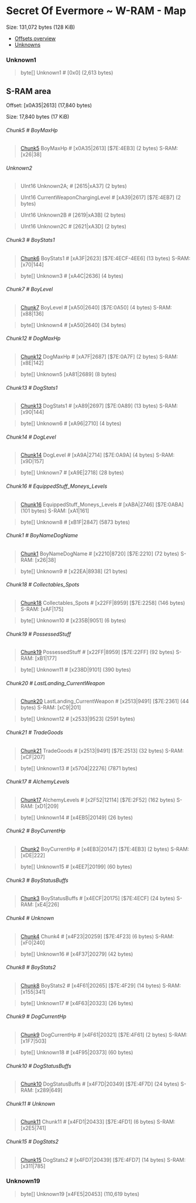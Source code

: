 ﻿# Secret Of Evermore ~ W-RAM - Map

Size: 131,072 bytes (128 KiB)

* [Offsets overview](WRAM-Offsets.md)
* [Unknowns](WRAM-Unknowns.md)

### Unknown1
> byte[] Unknown1 # [0x0]  (2,613 bytes)

## S-RAM area
Offset: [x0A35|2613]  (17,840 bytes)

Size: 17,840 bytes (17 KiB)

###### Chunk5 # BoyMaxHp
> [Chunk5](Chunks/Chunk05.md) BoyMaxHp # [x0A35|2613]  [$7E:4EB3]  (2 bytes)      S-RAM: [x26|38]

###### Unknown2
> UInt16 Unknown2A; # [2615|xA37]  (2 bytes) 

> UInt16 CurrentWeaponChargingLevel # [xA39|2617]  [$7E:4EB7]  (2 bytes) 

> UInt16 Unknown2B # [2619|xA3B]  (2 bytes) 

> UInt16 Unknown2C # [2621|xA3D]  (2 bytes) 

###### Chunk3 # BoyStats1
> [Chunk6](Chunks/Chunk06.md) BoyStats1 # [xA3F|2623]  [$7E:4ECF-4EE6]  (13 bytes)     S-RAM: [x70|144]

> byte[] Unknown3 # [xA4C|2636]  (4 bytes)

###### Chunk7 # BoyLevel
> [Chunk7](Chunks/Chunk07.md) BoyLevel # [xA50|2640]  [$7E:0A50]  (4 bytes)      S-RAM: [x88|136]

> byte[] Unknown4 # [xA50|2640]  (34 bytes)

###### Chunk12 # DogMaxHp
> [Chunk12](Chunks/Chunk12.md) DogMaxHp # [xA7F|2687]  [$7E:0A7F]  (2 bytes)     S-RAM: [x8E|142]

> byte[] Unknown5 [xA81|2689]  (8 bytes)

###### Chunk13 # DogStats1
> [Chunk13](Chunks/Chunk13.md) DogStats1 # [xA89|2697]  [$7E:0A89]  (13 bytes)    S-RAM: [x90|144]

> byte[] Unknown6 # [xA96|2710]  (4 bytes)

###### Chunk14 # DogLevel
> [Chunk14](Chunks/Chunk14.md) DogLevel # [xA9A|2714]  [$7E:0A9A]  (4 bytes)     S-RAM: [x9D|157]

> byte[] Unknown7 # [xA9E|2718]  (28 bytes)

###### Chunk16 # EquippedStuff_Moneys_Levels
> [Chunk16](Chunks/Chunk16.md) EquippedStuff_Moneys_Levels # [xABA|2746]  [$7E:0ABA]  (101 bytes)   S-RAM: [xA1|161]

> byte[] Unknown8 # [xB1F|2847]  (5873 bytes)

###### Chunk1 # BoyNameDogName
> [Chunk1](Chunks/Chunk01.md) BoyNameDogName # [x2210|8720]  [$7E:2210]  (72 bytes)    S-RAM: [x26|38]

> byte[] Unknown9 # [x22EA|8938]  (21 bytes)


###### Chunk18 # Collectables_Spots
> [Chunk18](Chunks/Chunk18.md) Collectables_Spots # [x22FF|8959]  [$7E:2258]  (146 bytes)  S-RAM: [xAF|175]

> byte[] Unknown10 # [x235B|9051]  (6 bytes)

###### Chunk19 # PossessedStuff
> [Chunk19](Chunks/Chunk19.md) PossessedStuff # [x22FF|8959]  [$7E:22FF]  (92 bytes)   S-RAM: [xB1|177]

> byte[] Unknown11 # [x238D|9101]  (390 bytes)

###### Chunk20 # LastLanding_CurrentWeapon
> [Chunk20](Chunks/Chunk20.md) LastLanding_CurrentWeapon # [x2513|9491]  [$7E:2361]  (44 bytes)   S-RAM: [xC9|201]

> byte[] Unknown12 # [x2533|9523]  (2591 bytes)

###### Chunk21 # TradeGoods
> [Chunk21](Chunks/Chunk21.md) TradeGoods # [x2513|9491]  [$7E:2513]  (32 bytes)   S-RAM: [xCF|207]

> byte[] Unknown13 # [x5704|22276]  (7871 bytes)

###### Chunk17 # AlchemyLevels
> [Chunk17](Chunks/Chunk17.md) AlchemyLevels # [x2F52|12114]  [$7E:2F52]  (162 bytes) S-RAM: [xD1|209]

> byte[] Unknown14 # [x4EB5|20149]  (26 bytes)

###### Chunk2 # BoyCurrentHp
> [Chunk2](Chunks/Chunk02.md) BoyCurrentHp # [x4EB3|20147]  [$7E:4EB3]  (2 bytes)    S-RAM: [xDE|222]

> byte[] Unknown15 # [x4EE7|20199]  (60 bytes)

###### Chunk3 # BoyStatusBuffs
> [Chunk3](Chunks/Chunk03.md) BoyStatusBuffs # [x4ECF|20175]  [$7E:4ECF]   (24 bytes)   S-RAM: [xE4|226]


###### Chunk4 # Unknown
> [Chunk4](Chunks/Chunk04.md) Chunk4 # [x4F23|20259]  [$7E:4F23]  (6 bytes)   S-RAM: [xF0|240]

> byte[] Unknown16 # [x4F37|20279]  (42 bytes)

###### Chunk8 # BoyStats2
> [Chunk8](Chunks/Chunk08.md) BoyStats2 # [x4F61|20265]  [$7E:4F29]  (14 bytes)    S-RAM: [x155|341]

> byte[] Unknown17 # [x4F63|20323]  (26 bytes)

###### Chunk9 # DogCurrentHp
> [Chunk9](Chunks/Chunk09.md) DogCurrentHp # [x4F61|20321]  [$7E:4F61]  (2 bytes)  S-RAM: [x1F7|503]

> byte[] Unknown18 # [x4F95|20373]  (60 bytes)

###### Chunk10 # DogStatusBuffs
> [Chunk10](Chunks/Chunk10.md) DogStatusBuffs # [x4F7D|20349]  [$7E:4F7D]  (24 bytes)  S-RAM: [x289|649]

###### Chunk11 # Unknown 
> [Chunk11](Chunks/Chunk11.md) Chunk11 # [x4FD1|20433]  [$7E:4FD1]  (6 bytes)   S-RAM: [x2E5|741]

###### Chunk15 # DogStats2 
> [Chunk15](Chunks/Chunk15.md) DogStats2 # [x4FD7|20439]  [$7E:4FD7]  (14 bytes)   S-RAM: [x311|785]

### Unknown19
> byte[] Unknown19 [x4FE5|20453]  (110,619 bytes)